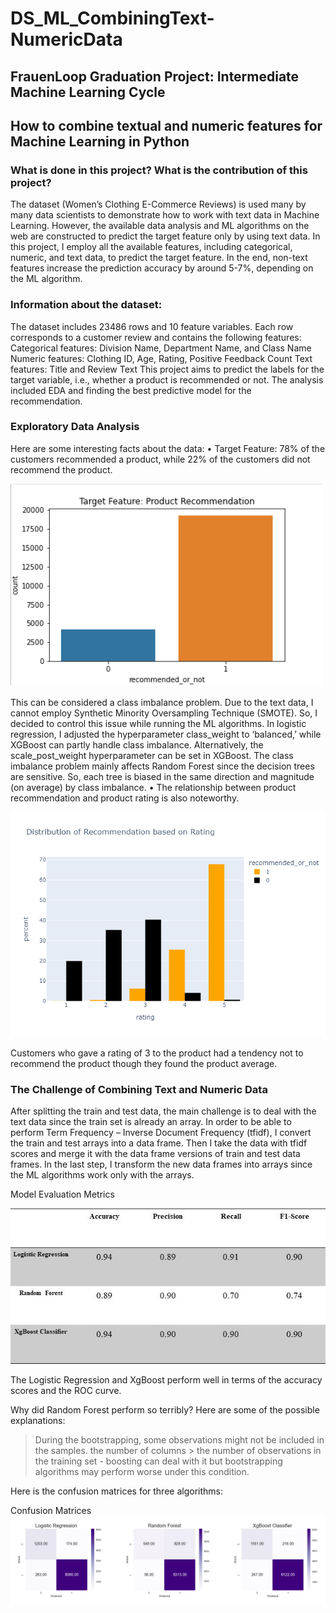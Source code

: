 # DS_ML_CombiningText-NumericData

## FrauenLoop Graduation Project: Intermediate Machine Learning Cycle

## How to combine textual and numeric features for Machine Learning in Python

### What is done in this project? What is the contribution of this project? 

The dataset (Women’s Clothing E-Commerce Reviews) is used many by many data scientists to demonstrate how to work with text data in Machine Learning. However, the available data analysis and ML algorithms on the web are constructed to predict the target feature only by using text data. In this project, I employ all the available features, including categorical, numeric, and text data, to predict the target feature. In the end, non-text features increase the prediction accuracy by around 5-7%, depending on the ML algorithm.

### Information about the dataset:
The dataset includes 23486 rows and 10 feature variables. Each row corresponds to a customer review and contains the following features:
Categorical features: Division Name, Department Name, and Class Name
Numeric features: Clothing ID, Age, Rating, Positive Feedback Count
Text features: Title and Review Text
This project aims to predict the labels for the target variable, i.e., whether a product is recommended or not. 
The analysis included EDA and finding the best predictive model for the recommendation.

### Exploratory Data Analysis
Here are some interesting facts about the data:
    • Target Feature: 78% of the customers recommended a product, while 22% of the customers did not recommend the product. 

![](plots/fig1_1.png)

This can be considered a class imbalance problem. Due to the text data, I cannot employ Synthetic Minority Oversampling Technique (SMOTE). So, I decided to control this issue while running the ML algorithms. In logistic regression, I adjusted the hyperparameter class_weight to ‘balanced,’ while XGBoost can partly handle class imbalance. Alternatively, the scale_post_weight hyperparameter can be set in XGBoost. The class imbalance problem mainly affects Random Forest since the decision trees are sensitive. So, each tree is biased in the same direction and magnitude (on average) by class imbalance. 
    • The relationship between product recommendation and product rating is also noteworthy. 

![](plots/fig2.png)

Customers who gave a rating of 3 to the product had a tendency not to recommend the product though they found the product average. 

### The Challenge of Combining Text and Numeric Data

After splitting the train and test data, the main challenge is to deal with the text data since the train set is already an array. In order to be able to perform Term Frequency – Inverse Document Frequency (tfidf), I convert the train and test arrays into a data frame. Then I take the data with tfidf scores and merge it with the data frame versions of train and test data frames. In the last step, I transform the new data frames into arrays since the ML algorithms work only with the arrays.

Model Evaluation Metrics

![](plots/scores.jpg)

The Logistic Regression and XgBoost perform well in terms of the accuracy scores and the ROC curve.

Why did Random Forest perform so terribly? Here are some of the possible explanations:

> During the bootstrapping, some observations might not be included in the samples. 
> the number of columns > the number of observations in the training set - boosting can deal with it but bootstrapping algorithms may perform worse under this condition.

Here is the confusion matrices for three algorithms: 

Confusion Matrices
![](plots/ConfusionMatrices1.png)

